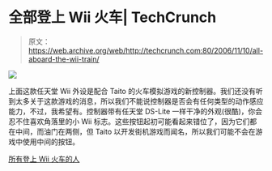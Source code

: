 # 全部登上 Wii 火车| TechCrunch

> 原文：<https://web.archive.org/web/http://techcrunch.com:80/2006/11/10/all-aboard-the-wii-train/>

![](img/eb2f04ed93a413ca6f7ec49db8cb301b.png)

上面这款任天堂 Wii 外设是配合 Taito 的火车模拟游戏的新控制器。我们还没有听到太多关于这款游戏的消息，所以我们不能说控制器是否会有任何类型的动作感应能力，不过，我希望有。控制器带有任天堂 DS-Lite 一样干净的外观(很酷)，你会忍不住喜欢角落里的小 Wii 标志。这些按钮起初可能看起来错位了，因为它们都在中间，而油门在两侧，但 Taito 以开发街机游戏而闻名，所以我们可能不会在游戏中使用中间的按钮。

[所有登上 Wii 火车的人](https://web.archive.org/web/20160102021154/http://www.kotaku.com/gaming/only-in-japan/a-wii-controller-for-train-freakazoids-213775.php)